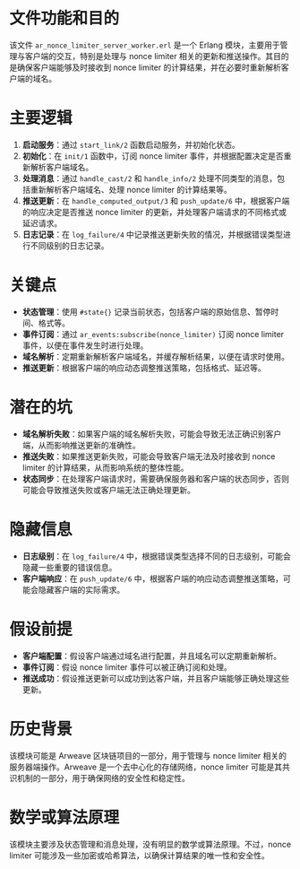 # 文件功能和目的
该文件 `ar_nonce_limiter_server_worker.erl` 是一个 Erlang 模块，主要用于管理与客户端的交互，特别是处理与 nonce limiter 相关的更新和推送操作。其目的是确保客户端能够及时接收到 nonce limiter 的计算结果，并在必要时重新解析客户端的域名。

# 主要逻辑
1. **启动服务**：通过 `start_link/2` 函数启动服务，并初始化状态。
2. **初始化**：在 `init/1` 函数中，订阅 nonce limiter 事件，并根据配置决定是否重新解析客户端域名。
3. **处理消息**：通过 `handle_cast/2` 和 `handle_info/2` 处理不同类型的消息，包括重新解析客户端域名、处理 nonce limiter 的计算结果等。
4. **推送更新**：在 `handle_computed_output/3` 和 `push_update/6` 中，根据客户端的响应决定是否推送 nonce limiter 的更新，并处理客户端请求的不同格式或延迟请求。
5. **日志记录**：在 `log_failure/4` 中记录推送更新失败的情况，并根据错误类型进行不同级别的日志记录。

# 关键点
- **状态管理**：使用 `#state{}` 记录当前状态，包括客户端的原始信息、暂停时间、格式等。
- **事件订阅**：通过 `ar_events:subscribe(nonce_limiter)` 订阅 nonce limiter 事件，以便在事件发生时进行处理。
- **域名解析**：定期重新解析客户端域名，并缓存解析结果，以便在请求时使用。
- **推送更新**：根据客户端的响应动态调整推送策略，包括格式、延迟等。

# 潜在的坑
- **域名解析失败**：如果客户端的域名解析失败，可能会导致无法正确识别客户端，从而影响推送更新的准确性。
- **推送失败**：如果推送更新失败，可能会导致客户端无法及时接收到 nonce limiter 的计算结果，从而影响系统的整体性能。
- **状态同步**：在处理客户端请求时，需要确保服务器和客户端的状态同步，否则可能会导致推送失败或客户端无法正确处理更新。

# 隐藏信息
- **日志级别**：在 `log_failure/4` 中，根据错误类型选择不同的日志级别，可能会隐藏一些重要的错误信息。
- **客户端响应**：在 `push_update/6` 中，根据客户端的响应动态调整推送策略，可能会隐藏客户端的实际需求。

# 假设前提
- **客户端配置**：假设客户端通过域名进行配置，并且域名可以定期重新解析。
- **事件订阅**：假设 nonce limiter 事件可以被正确订阅和处理。
- **推送成功**：假设推送更新可以成功到达客户端，并且客户端能够正确处理这些更新。

# 历史背景
该模块可能是 Arweave 区块链项目的一部分，用于管理与 nonce limiter 相关的服务器端操作。Arweave 是一个去中心化的存储网络，nonce limiter 可能是其共识机制的一部分，用于确保网络的安全性和稳定性。

# 数学或算法原理
该模块主要涉及状态管理和消息处理，没有明显的数学或算法原理。不过，nonce limiter 可能涉及一些加密或哈希算法，以确保计算结果的唯一性和安全性。